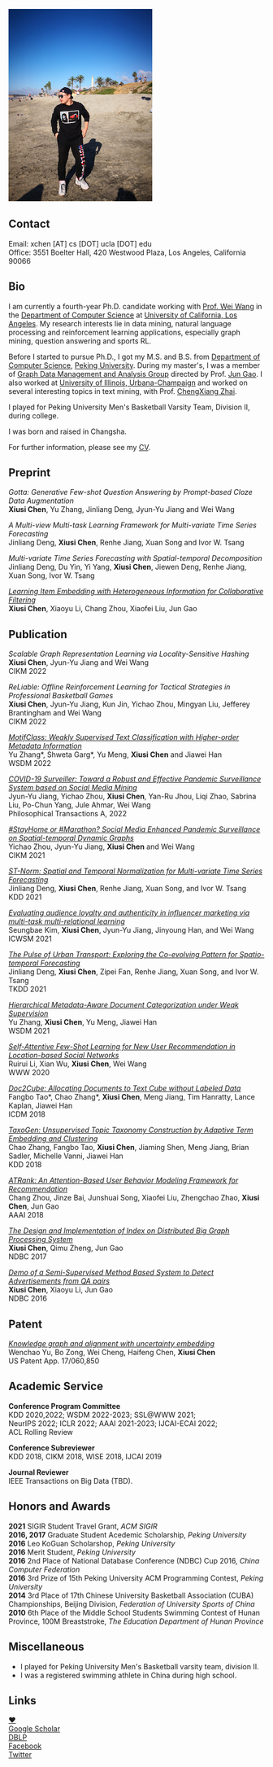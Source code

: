
[<img src="images/IMG_1847.JPG" alt="Portrait"/>](https://sites.google.com/site/ruihanwu14/)

## Contact
Email: xchen [AT] cs [DOT] ucla [DOT] edu    
Office: 3551 Boelter Hall, 420 Westwood Plaza, Los Angeles, California 90066    

<!-- ## What's New
2018-09-10 Start my Ph.D. journey @ UCLA!

2018-08-17 One paper got accepted by ICDM'18.

2018-05-06 One paper got accepted by KDD'18.

2018-11-09 One paper got accepted by AAAI'18.

2017-10-01 Submitted one paper to ICDE'18.

2017-09-12 Submitted two papers to AAAI'18.

2017-04-12 Our paper on Index of distributed graph data processing systems was accepted by [NDBC 2017](http://www.cs.zju.edu.cn/ndbc2017/)! See you in Hangzhou this Autumn!

2017-06-30 Visiting Prof. [ChengXiang Zhai](http://czhai.cs.illinois.edu/)'s [TIMAN](http://sifaka.cs.uiuc.edu/ir/index.html) Group at CS@UIUC for 6 months.

2017-05-23 Submitted one paper to CIKM'17.

2016-09-26 Start my internship as a research intern at [Alibaba Group](http://www.alibabagroup.com/en/global/home)

2016-04-12 Our paper on Semi-supervised advertisement detection was accepted by [NDBC 2016](http://csse.szu.edu.cn/ndbc2016/index.shtml)! See you in Shenzhen this Autumn!

2015-07-06 I graduated from [Peking University](http://www.pku.edu.cn/) where I spent 4 wonderful years and made lots of great friends. I am grateful to Prof. [Jun Gao]() for his support throughout the years. [My thesis](papers/thesis.pdf)

2014-10-26 I am honor to compete on behalf of Peking University at the 17th Chinese University Basketball Association (CUBA) Championships, Beijing Division. We are the 3rd Place!
 -->

## Bio
I am currently a fourth-year Ph.D. candidate working with [Prof. Wei Wang](http://web.cs.ucla.edu/~weiwang/) in the [Department of Computer Science](https://www.cs.ucla.edu/) at  [University of California, Los Angeles](http://www.ucla.edu/). My research interests lie in data mining, natural language processing and reinforcement learning applications, especially graph mining, question answering and sports RL.

Before I started to pursue Ph.D., I got my M.S. and B.S. from [Department of Computer Science](https://cs.pku.edu.cn/), [Peking University](https://english.pku.edu.cn/). During my master's, I was a member of [Graph Data Management and Analysis Group]() directed by Prof. [Jun Gao](http://eecs.pku.edu.cn/teaching/inservice/search/Detail/?ID=1817). I also worked at [University of Illinois, Urbana-Champaign](http://www.cs.uiuc.edu/) and worked on several interesting topics in text mining, with Prof. [ChengXiang Zhai](http://czhai.cs.illinois.edu/).

I played for Peking University Men's Basketball Varsity Team, Division II, during college.

I was born and raised in Changsha.

For further information, please see my [CV](CV.pdf).

## Preprint
_Gotta: Generative Few-shot Question Answering by Prompt-based Cloze Data Augmentation_    
**Xiusi Chen**, Yu Zhang, Jinliang Deng, Jyun-Yu Jiang and Wei Wang    

_A Multi-view Multi-task Learning Framework for Multi-variate Time Series Forecasting_    
Jinliang Deng, **Xiusi Chen**, Renhe Jiang, Xuan Song and Ivor W. Tsang    

_Multi-variate Time Series Forecasting with Spatial-temporal Decomposition_    
Jinliang Deng, Du Yin, Yi Yang, **Xiusi Chen**, Jiewen Deng, Renhe Jiang, Xuan Song, Ivor W. Tsang    

[_Learning Item Embedding with Heterogeneous Information for Collaborative Filtering_](papers/icde18.pdf)    
**Xiusi Chen**, Xiaoyu Li, Chang Zhou, Xiaofei Liu, Jun Gao    


## Publication
_Scalable Graph Representation Learning via Locality-Sensitive Hashing_    
**Xiusi Chen**, Jyun-Yu Jiang and Wei Wang    
CIKM 2022

_ReLiable: Offline Reinforcement Learning for Tactical Strategies in Professional Basketball Games_    
**Xiusi Chen**, Jyun-Yu Jiang, Kun Jin, Yichao Zhou, Mingyan Liu, Jefferey Brantingham and Wei Wang    
CIKM 2022

[_MotifClass: Weakly Supervised Text Classification with Higher-order Metadata Information_](https://arxiv.org/pdf/2111.04022.pdf)    
Yu Zhang\*, Shweta Garg\*, Yu Meng, **Xiusi Chen** and Jiawei Han    
WSDM 2022

[_COVID-19 Surveiller: Toward a Robust and Effective Pandemic Surveillance System based on Social Media Mining_](https://royalsocietypublishing.org/doi/epdf/10.1098/rsta.2021.0125)    
Jyun-Yu Jiang, Yichao Zhou, **Xiusi Chen**, Yan-Ru Jhou, Liqi Zhao, Sabrina Liu, Po-Chun Yang, Jule Ahmar, Wei Wang    
Philosophical Transactions A, 2022

[_\#StayHome or \#Marathon? Social Media Enhanced Pandemic Surveillance on Spatial-temporal Dynamic Graphs_](https://dl.acm.org/doi/pdf/10.1145/3459637.3482222)    
Yichao Zhou, Jyun-Yu Jiang, **Xiusi Chen** and Wei Wang    
CIKM 2021

[_ST-Norm: Spatial and Temporal Normalization for Multi-variate Time Series Forecasting_](https://dl.acm.org/doi/10.1145/3447548.3467330)    
Jinliang Deng, **Xiusi Chen**, Renhe Jiang, Xuan Song, and Ivor W. Tsang    
KDD 2021

[_Evaluating audience loyalty and authenticity in influencer marketing via multi-task multi-relational learning_](https://ojs.aaai.org/index.php/ICWSM/article/view/18060/17863)    
Seungbae Kim, **Xiusi Chen**, Jyun-Yu Jiang, Jinyoung Han, and Wei Wang    
ICWSM 2021

[_The Pulse of Urban Transport: Exploring the Co-evolving Pattern for Spatio-temporal Forecasting_](https://dl.acm.org/doi/10.1145/3450528)    
Jinliang Deng, **Xiusi Chen**, Zipei Fan, Renhe Jiang, Xuan Song, and Ivor W. Tsang    
TKDD 2021

[_Hierarchical Metadata-Aware Document Categorization under Weak Supervision_](https://arxiv.org/pdf/2010.13556)    
Yu Zhang, **Xiusi Chen**, Yu Meng, Jiawei Han    
WSDM 2021

[_Self-Attentive Few-Shot Learning for New User Recommendation in Location-based Social Networks_](https://dl.acm.org/doi/pdf/10.1145/3366423.3379994)    
Ruirui Li, Xian Wu, **Xiusi Chen**, Wei Wang    
WWW 2020

[_Doc2Cube: Allocating Documents to Text Cube without Labeled Data_](http://chaozhang.org/papers/icdm18.pdf)    
Fangbo Tao\*, Chao Zhang\*, **Xiusi Chen**, Meng Jiang, Tim Hanratty, Lance Kaplan, Jiawei Han    
ICDM 2018

[_TaxoGen: Unsupervised Topic Taxonomy Construction by Adaptive Term Embedding and Clustering_](http://delivery.acm.org/10.1145/3230000/3220064/p2701-zhang.pdf?ip=131.179.49.186&id=3220064&acc=ACTIVE%20SERVICE&key=CA367851C7E3CE77%2E79535EF926D6BC05%2E4D4702B0C3E38B35%2E4D4702B0C3E38B35&__acm__=1543628672_ac235d30fba1750ceaae158e46248e19)    
Chao Zhang, Fangbo Tao, **Xiusi Chen**, Jiaming Shen, Meng Jiang, Brian Sadler, Michelle Vanni, Jiawei Han     
KDD 2018

[_ATRank: An Attention-Based User Behavior Modeling Framework for Recommendation_](papers/aaai18_zhou.pdf)    
Chang Zhou, Jinze Bai, Junshuai Song, Xiaofei Liu, Zhengchao Zhao, **Xiusi Chen**, Jun Gao    
AAAI 2018

[_The Design and Implementation of Index on Distributed Big Graph Processing System_](papers/ndbc17short.pdf)    
**Xiusi Chen**, Qimu Zheng, Jun Gao    
NDBC 2017

[_Demo of a Semi-Supervised Method Based System to Detect Advertisements from QA pairs_](papers/ndbc16.pdf)    
**Xiusi Chen**, Xiaoyu Li, Jun Gao    
NDBC 2016


## Patent
[_Knowledge graph and alignment with uncertainty embedding_](https://patentimages.storage.googleapis.com/bb/ae/b3/bdfd4a1c6a8528/US20210103706A1.pdf)    
Wenchao Yu, Bo Zong, Wei Cheng, Haifeng Chen, **Xiusi Chen**    
US Patent App. 17/060,850


## Academic Service
**Conference Program Committee**        
KDD 2020,2022; WSDM 2022-2023; SSL@WWW 2021;    
NeurIPS 2022; ICLR 2022; AAAI 2021-2023; IJCAI-ECAI 2022;    
ACL Rolling Review    

**Conference Subreviewer**    
KDD 2018, CIKM 2018, WISE 2018, IJCAI 2019

**Journal Reviewer**    
IEEE Transactions on Big Data (TBD).

## Honors and Awards
**2021**  SIGIR Student Travel Grant, _ACM SIGIR_    
**2016, 2017**  Graduate Student Acedemic Scholarship, _Peking University_     
**2016**  Leo KoGuan Scholarshop, _Peking University_    
**2016**  Merit Student, _Peking University_     
**2016**  2nd Place of National Database Conference (NDBC) Cup 2016, _China Computer Federation_    
**2016**  3rd Prize of 15th Peking University ACM Programming Contest, _Peking University_    
**2014**  3rd Place of 17th Chinese University Basketball Association (CUBA) Championships, Beijing Division, _Federation of University Sports of China_   
**2010**  6th Place of the Middle School Students Swimming Contest of Hunan Province, 100M Breaststroke, _The Education Department of Hunan Province_    

## Miscellaneous

*   I played for Peking University Men's Basketball varsity team, division II.
*   I was a registered swimming athlete in China during high school.

## Links
[❤️](https://sites.google.com/site/ruihanwu14/)    
[Google Scholar](https://scholar.google.com/citations?user=JqGAil4AAAAJ)    
[DBLP](https://dblp.org/pid/210/1049)    
[Facebook](https://www.facebook.com/xiusi.chen)    
[Twitter](https://twitter.com/XtremSup)    



